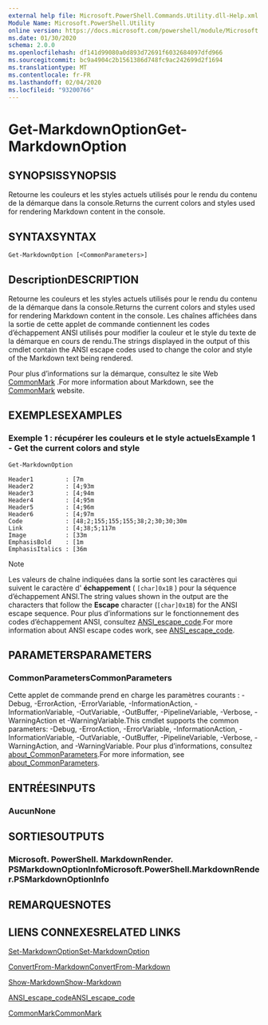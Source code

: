 ```yaml
---
external help file: Microsoft.PowerShell.Commands.Utility.dll-Help.xml
Module Name: Microsoft.PowerShell.Utility
online version: https://docs.microsoft.com/powershell/module/Microsoft.PowerShell.Utility/Get-MarkdownOption?view=powershell-6&WT.mc_id=ps-gethelp
ms.date: 01/30/2020
schema: 2.0.0
ms.openlocfilehash: df141d99080a0d893d72691f6032684097dfd966
ms.sourcegitcommit: bc9a4904c2b1561386d748fc9ac242699d2f1694
ms.translationtype: MT
ms.contentlocale: fr-FR
ms.lasthandoff: 02/04/2020
ms.locfileid: "93200766"
---
```

# <span data-ttu-id="6b49b-101">Get-MarkdownOption</span><span class="sxs-lookup"><span data-stu-id="6b49b-101">Get-MarkdownOption</span></span>

## <span data-ttu-id="6b49b-102">SYNOPSIS</span><span class="sxs-lookup"><span data-stu-id="6b49b-102">SYNOPSIS</span></span>
<span data-ttu-id="6b49b-103">Retourne les couleurs et les styles actuels utilisés pour le rendu du contenu de la démarque dans la console.</span><span class="sxs-lookup"><span data-stu-id="6b49b-103">Returns the current colors and styles used for rendering Markdown content in the console.</span></span>

## <span data-ttu-id="6b49b-104">SYNTAX</span><span class="sxs-lookup"><span data-stu-id="6b49b-104">SYNTAX</span></span>

```
Get-MarkdownOption [<CommonParameters>]
```

## <span data-ttu-id="6b49b-105">Description</span><span class="sxs-lookup"><span data-stu-id="6b49b-105">DESCRIPTION</span></span>

<span data-ttu-id="6b49b-106">Retourne les couleurs et les styles actuels utilisés pour le rendu du contenu de la démarque dans la console.</span><span class="sxs-lookup"><span data-stu-id="6b49b-106">Returns the current colors and styles used for rendering Markdown content in the console.</span></span> <span data-ttu-id="6b49b-107">Les chaînes affichées dans la sortie de cette applet de commande contiennent les codes d’échappement ANSI utilisés pour modifier la couleur et le style du texte de la démarque en cours de rendu.</span><span class="sxs-lookup"><span data-stu-id="6b49b-107">The strings displayed in the output of this cmdlet contain the ANSI escape codes used to change the color and style of the Markdown text being rendered.</span></span>

<span data-ttu-id="6b49b-108">Pour plus d’informations sur la démarque, consultez le site Web [CommonMark](https://commonmark.org/) .</span><span class="sxs-lookup"><span data-stu-id="6b49b-108">For more information about Markdown, see the [CommonMark](https://commonmark.org/) website.</span></span>

## <span data-ttu-id="6b49b-109">EXEMPLES</span><span class="sxs-lookup"><span data-stu-id="6b49b-109">EXAMPLES</span></span>

### <span data-ttu-id="6b49b-110">Exemple 1 : récupérer les couleurs et le style actuels</span><span class="sxs-lookup"><span data-stu-id="6b49b-110">Example 1 - Get the current colors and style</span></span>

```powershell
Get-MarkdownOption
```

```Output
Header1         : [7m
Header2         : [4;93m
Header3         : [4;94m
Header4         : [4;95m
Header5         : [4;96m
Header6         : [4;97m
Code            : [48;2;155;155;155;38;2;30;30;30m
Link            : [4;38;5;117m
Image           : [33m
EmphasisBold    : [1m
EmphasisItalics : [36m
```

> [!NOTE]
> <span data-ttu-id="6b49b-111">Les valeurs de chaîne indiquées dans la sortie sont les caractères qui suivent le caractère d' **échappement** ( `[char]0x1B` ) pour la séquence d’échappement ANSI.</span><span class="sxs-lookup"><span data-stu-id="6b49b-111">The string values shown in the output are the characters that follow the **Escape** character (`[char]0x1B`) for the ANSI escape sequence.</span></span> <span data-ttu-id="6b49b-112">Pour plus d’informations sur le fonctionnement des codes d’échappement ANSI, consultez [ANSI_escape_code](https://en.wikipedia.org/wiki/ANSI_escape_code).</span><span class="sxs-lookup"><span data-stu-id="6b49b-112">For more information about ANSI escape codes work, see [ANSI_escape_code](https://en.wikipedia.org/wiki/ANSI_escape_code).</span></span>

## <span data-ttu-id="6b49b-113">PARAMETERS</span><span class="sxs-lookup"><span data-stu-id="6b49b-113">PARAMETERS</span></span>

### <span data-ttu-id="6b49b-114">CommonParameters</span><span class="sxs-lookup"><span data-stu-id="6b49b-114">CommonParameters</span></span>

<span data-ttu-id="6b49b-115">Cette applet de commande prend en charge les paramètres courants : -Debug, -ErrorAction, -ErrorVariable, -InformationAction, -InformationVariable, -OutVariable, -OutBuffer, -PipelineVariable, -Verbose, -WarningAction et -WarningVariable.</span><span class="sxs-lookup"><span data-stu-id="6b49b-115">This cmdlet supports the common parameters: -Debug, -ErrorAction, -ErrorVariable, -InformationAction, -InformationVariable, -OutVariable, -OutBuffer, -PipelineVariable, -Verbose, -WarningAction, and -WarningVariable.</span></span> <span data-ttu-id="6b49b-116">Pour plus d’informations, consultez [about_CommonParameters](https://go.microsoft.com/fwlink/?LinkID=113216).</span><span class="sxs-lookup"><span data-stu-id="6b49b-116">For more information, see [about_CommonParameters](https://go.microsoft.com/fwlink/?LinkID=113216).</span></span>

## <span data-ttu-id="6b49b-117">ENTRÉES</span><span class="sxs-lookup"><span data-stu-id="6b49b-117">INPUTS</span></span>

### <span data-ttu-id="6b49b-118">Aucun</span><span class="sxs-lookup"><span data-stu-id="6b49b-118">None</span></span>

## <span data-ttu-id="6b49b-119">SORTIES</span><span class="sxs-lookup"><span data-stu-id="6b49b-119">OUTPUTS</span></span>

### <span data-ttu-id="6b49b-120">Microsoft. PowerShell. MarkdownRender. PSMarkdownOptionInfo</span><span class="sxs-lookup"><span data-stu-id="6b49b-120">Microsoft.PowerShell.MarkdownRender.PSMarkdownOptionInfo</span></span>

## <span data-ttu-id="6b49b-121">REMARQUES</span><span class="sxs-lookup"><span data-stu-id="6b49b-121">NOTES</span></span>

## <span data-ttu-id="6b49b-122">LIENS CONNEXES</span><span class="sxs-lookup"><span data-stu-id="6b49b-122">RELATED LINKS</span></span>

[<span data-ttu-id="6b49b-123">Set-MarkdownOption</span><span class="sxs-lookup"><span data-stu-id="6b49b-123">Set-MarkdownOption</span></span>](Set-MarkdownOption.md)

[<span data-ttu-id="6b49b-124">ConvertFrom-Markdown</span><span class="sxs-lookup"><span data-stu-id="6b49b-124">ConvertFrom-Markdown</span></span>](ConvertFrom-Markdown.md)

[<span data-ttu-id="6b49b-125">Show-Markdown</span><span class="sxs-lookup"><span data-stu-id="6b49b-125">Show-Markdown</span></span>](Show-Markdown.md)

[<span data-ttu-id="6b49b-126">ANSI_escape_code</span><span class="sxs-lookup"><span data-stu-id="6b49b-126">ANSI_escape_code</span></span>](https://en.wikipedia.org/wiki/ANSI_escape_code)

[<span data-ttu-id="6b49b-127">CommonMark</span><span class="sxs-lookup"><span data-stu-id="6b49b-127">CommonMark</span></span>](https://commonmark.org/)
